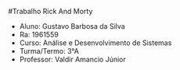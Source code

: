 #Trabalho Rick And Morty

- Aluno: Gustavo Barbosa da Silva
- Ra: 1961559
- Curso: Análise e Desenvolvimento de Sistemas
- Turma/Termo: 3°A
- Professor: Valdir Amancio Júnior
